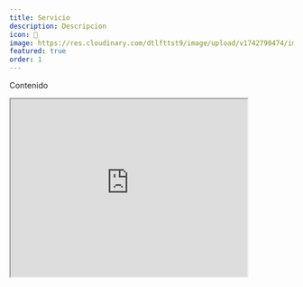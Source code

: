 ```yaml
---
title: Servicio
description: Descripcion
icon: 🏢
image: https://res.cloudinary.com/dtlfttst9/image/upload/v1742790474/img-20250313-wa0054_hdxu1y.jpg
featured: true
order: 1
---
```

Contenido

<iframe width="420" height="315"
src="https://www.youtube.com/embed/tgbNymZ7vqY?autoplay=1&mute=1">
</iframe>
